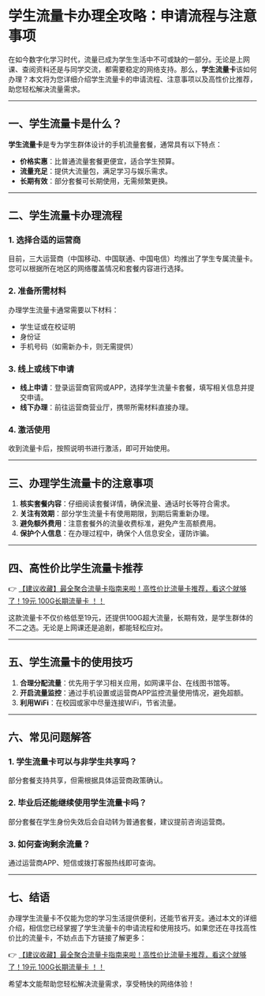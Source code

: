 # 学生流量卡办理全攻略：申请流程与注意事项

在如今数字化学习时代，流量已成为学生生活中不可或缺的一部分。无论是上网课、查阅资料还是与同学交流，都需要稳定的网络支持。那么，**学生流量卡**该如何办理？本文将为您详细介绍学生流量卡的申请流程、注意事项以及高性价比推荐，助您轻松解决流量需求。

---

## 一、学生流量卡是什么？

**学生流量卡**是专为学生群体设计的手机流量套餐，通常具有以下特点：
- **价格实惠**：比普通流量套餐更便宜，适合学生预算。
- **流量充足**：提供大流量包，满足学习与娱乐需求。
- **长期有效**：部分套餐可长期使用，无需频繁更换。

---

## 二、学生流量卡办理流程

### 1. 选择合适的运营商
目前，三大运营商（中国移动、中国联通、中国电信）均推出了学生专属流量卡。您可以根据所在地区的网络覆盖情况和套餐内容进行选择。

### 2. 准备所需材料
办理学生流量卡通常需要以下材料：
- 学生证或在校证明
- 身份证
- 手机号码（如需新办卡，则无需提供）

### 3. 线上或线下申请
- **线上申请**：登录运营商官网或APP，选择学生流量卡套餐，填写相关信息并提交申请。
- **线下办理**：前往运营商营业厅，携带所需材料直接办理。

### 4. 激活使用
收到流量卡后，按照说明书进行激活，即可开始使用。

---

## 三、办理学生流量卡的注意事项

1. **核实套餐内容**：仔细阅读套餐详情，确保流量、通话时长等符合需求。
2. **关注有效期**：部分学生流量卡有使用期限，到期后需重新办理。
3. **避免额外费用**：注意套餐外的流量收费标准，避免产生高额费用。
4. **保护个人信息**：在办理过程中，确保个人信息安全，谨防诈骗。

---

## 四、高性价比学生流量卡推荐

👉 [【建议收藏】最全聚合流量卡指南来啦！高性价比流量卡推荐，看这个就够了！19元 100G长期流量卡 ！！](https://bit.ly/Liuliangka)

这款流量卡不仅价格低至19元，还提供100G超大流量，长期有效，是学生群体的不二之选。无论是上网课还是追剧，都能轻松应对。

---

## 五、学生流量卡的使用技巧

1. **合理分配流量**：优先用于学习相关应用，如网课平台、在线图书馆等。
2. **开启流量监控**：通过手机设置或运营商APP监控流量使用情况，避免超额。
3. **利用WiFi**：在校园或家中尽量连接WiFi，节省流量。

---

## 六、常见问题解答

### 1. 学生流量卡可以与非学生共享吗？
部分套餐支持共享，但需根据具体运营商政策确认。

### 2. 毕业后还能继续使用学生流量卡吗？
部分套餐在学生身份失效后会自动转为普通套餐，建议提前咨询运营商。

### 3. 如何查询剩余流量？
通过运营商APP、短信或拨打客服热线即可查询。

---

## 七、结语

办理学生流量卡不仅能为您的学习生活提供便利，还能节省开支。通过本文的详细介绍，相信您已经掌握了学生流量卡的申请流程和使用技巧。如果您还在寻找高性价比的流量卡，不妨点击下方链接了解更多：

👉 [【建议收藏】最全聚合流量卡指南来啦！高性价比流量卡推荐，看这个就够了！19元 100G长期流量卡 ！！](https://bit.ly/Liuliangka)

希望本文能帮助您轻松解决流量需求，享受畅快的网络体验！